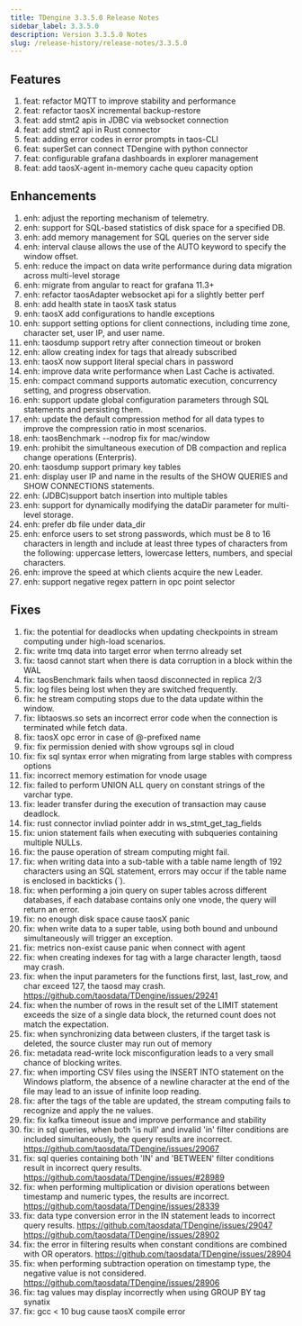 ```yaml
---
title: TDengine 3.3.5.0 Release Notes
sidebar_label: 3.3.5.0
description: Version 3.3.5.0 Notes
slug: /release-history/release-notes/3.3.5.0
---
```


## Features
  1. feat: refactor MQTT to improve stability and performance 
  2. feat: refactor taosX incremental backup-restore 
  3. feat: add stmt2 apis in JDBC via websocket connection 
  4. feat: add stmt2 api in Rust connector 
  5. feat: adding error codes in error prompts in taos-CLI 
  6. feat: superSet can connect TDengine with python connector 
  7. feat: configurable grafana dashboards in explorer management 
  8. feat: add taosX-agent in-memory cache queu capacity option 

## Enhancements
  1. enh: adjust the reporting mechanism of telemetry. 
  2. enh: support for SQL-based statistics of disk space for a specified DB. 
  3. enh: add memory management for SQL queries on the server side 
  4. enh: interval clause allows the use of the AUTO keyword to specify the window offset. 
  5. enh: reduce the impact on data write performance during data migration across multi-level storage 
  6. enh: migrate from angular to react for grafana 11.3+ 
  7. enh: refactor taosAdapter websocket  api for a slightly better perf 
  8. enh: add health state in taosX task status 
  9. enh: taosX add configurations to handle exceptions 
 10. enh: support setting options for client connections, including time zone, character set, user IP, and user name. 
 11. enh: taosdump support retry after connection timeout or broken 
 12. enh: allow creating index for tags that already subscribed 
 13. enh: taosX now support literal special chars in password 
 14. enh: improve data write performance when Last Cache is activated. 
 15. enh: compact command supports automatic execution, concurrency setting, and progress observation. 
 16. enh: support update global configuration parameters through SQL statements and persisting them. 
 17. enh: update the default compression method for all data types to improve the compression ratio in most scenarios. 
 18. enh: taosBenchmark --nodrop fix for mac/window 
 19. enh: prohibit the simultaneous execution of DB compaction and replica change operations (Enterpris). 
 20. enh: taosdump support primary key tables 
 21. enh: display user IP and name in the results of the SHOW QUERIES and SHOW CONNECTIONS statements. 
 22. enh: (JDBC)support batch insertion into multiple tables 
 23. enh: support for dynamically modifying the dataDir parameter for multi-level storage. 
 24. enh: prefer db file under data_dir 
 25. enh: enforce users to set strong passwords, which must be 8 to 16 characters in length and include at least three types of characters from the following: uppercase letters, lowercase letters, numbers, and special characters. 
 26. enh: improve the speed at which clients acquire the new Leader. 
 27. enh: support negative regex pattern in opc point selector 

## Fixes
  1. fix: the potential for deadlocks when updating checkpoints in stream computing under high-load scenarios. 
  2. fix: write tmq data into target error when terrno already set 
  3. fix: taosd cannot start when there is data corruption in a block within the WAL 
  4. fix: taosBenchmark fails when taosd disconnected in replica 2/3 
  5. fix: log files being lost when they are switched frequently. 
  6. fix: he stream computing stops due to the data update within the window. 
  7. fix: libtaosws.so sets an incorrect error code when the connection is terminated while fetch data. 
  8. fix: taosX opc error in case of @-prefixed name 
  9. fix: fix permission denied with show vgroups sql in cloud 
 10. fix: fix sql syntax error when migrating from large stables with compress options 
 11. fix: incorrect memory estimation for vnode usage 
 12. fix: failed to perform UNION ALL query on constant strings of the varchar type. 
 13. fix: leader transfer during the execution of transaction may cause deadlock. 
 14. fix: rust connector invliad pointer addr in ws_stmt_get_tag_fields 
 15. fix: union statement fails when executing with subqueries containing multiple NULLs. 
 16. fix: the pause operation of stream computing might fail. 
 17. fix: when writing data into a sub-table with a table name length of 192 characters using an SQL statement, errors may occur if the table name is enclosed in backticks (`). 
 18. fix: when performing a join query on super tables across different databases, if each database contains only one vnode, the query will return an error. 
 19. fix: no enough disk space cause taosX panic 
 20. fix: when write data to a super table, using both bound and unbound simultaneously will trigger an exception. 
 21. fix: metrics non-exist cause panic when connect with agent 
 22. fix: when creating indexes for tag with a large character length, taosd may crash. 
 23. fix: when the input parameters for the functions first, last, last_row, and char exceed 127, the taosd may crash. https://github.com/taosdata/TDengine/issues/29241
 24. fix: when the number of rows in the result set of the LIMIT statement exceeds the size of a single data block, the returned count does not match the expectation. 
 25. fix: when synchronizing data between clusters, if the target task is deleted, the source cluster may run out of memory 
 26. fix: metadata read-write lock misconfiguration leads to a very small chance of blocking writes. 
 27. fix: when importing CSV files using the INSERT INTO statement on the Windows platform, the absence of a newline character at the end of the file may lead to an issue of infinite loop reading. 
 28. fix: after the tags of the table are updated, the stream computing fails to recognize and apply the ne values. 
 29. fix: fix kafka timeout issue and improve performance and stability 
 30. fix: in sql queries, when both 'is null' and invalid 'in' filter conditions are included simultaneously, the query results are incorrect. https://github.com/taosdata/TDengine/issues/29067
 31. fix: sql queries containing both 'IN' and 'BETWEEN' filter conditions result in incorrect query results. https://github.com/taosdata/TDengine/issues/#28989
 32. fix: when performing multiplication or division operations between timestamp and numeric types, the results are incorrect. https://github.com/taosdata/TDengine/issues/28339
 33. fix: data type conversion error in the IN statement leads to incorrect query results. https://github.com/taosdata/TDengine/issues/29047 https://github.com/taosdata/TDengine/issues/28902
 34. fix: the error in filtering results when constant conditions are combined with OR operators. https://github.com/taosdata/TDengine/issues/28904
 35. fix: when performing subtraction operation on timestamp type, the negative value is not considered. https://github.com/taosdata/TDengine/issues/28906
 36. fix: tag values may display incorrectly when using GROUP BY tag synatix 
 37. fix: gcc < 10 bug cause taosX compile error 

